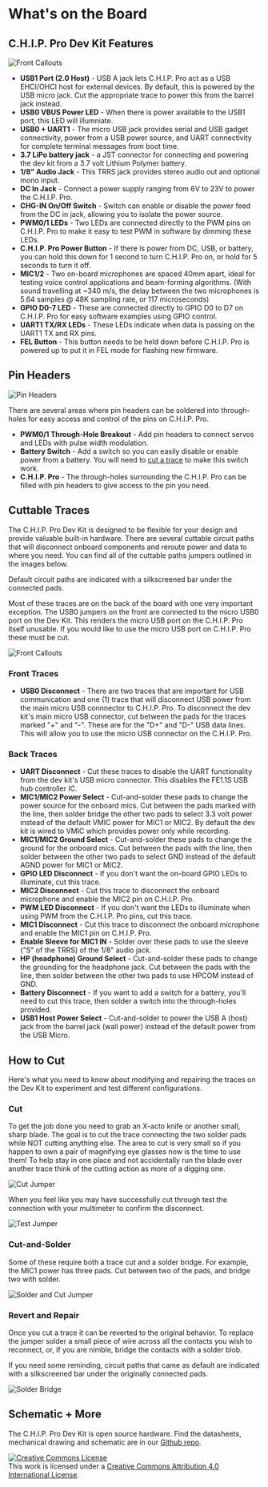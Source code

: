 # What's on the Board

## C.H.I.P. Pro Dev Kit Features

![Front Callouts](images/frontCallout.jpg)

* **USB1 Port (2.0 Host)** - USB A jack lets C.H.I.P. Pro act as a USB EHCI/OHCI host for external devices. By default, this is powered by the USB micro jack. Cut the appropriate trace to power this from the barrel jack instead. 
* **USB0 VBUS Power LED** - When there is power available to the USB1 port, this LED will illumniate.
* **USB0 + UART1** - The micro USB jack provides serial and USB gadget connectivity, power from a USB power source, and UART connectivity for complete terminal messages from boot time.
* **3.7 LiPo battery jack** - a JST connector for connecting and powering the dev kit from a 3.7 volt Lithium Polymer battery.
* **1/8" Audio Jack** - This TRRS jack provides stereo audio out and optional mono input.
* **DC In Jack** - Connect a power supply ranging from 6V to 23V to power the C.H.I.P. Pro.
* **CHG-IN On/Off Switch** - Switch can enable or disable the power feed from the DC in jack, allowing you to isolate the power source.
* **PWM0/1 LEDs** - Two LEDs are connected directly to the PWM pins on C.H.I.P. Pro to make it easy to test PWM in software by dimming these LEDs.
* **C.H.I.P. Pro Power Button** - If there is power from DC, USB, or battery, you can hold this down for 1 second to turn C.H.I.P. Pro on, or hold for 5 seconds to turn it off.
* **MIC1/2** - Two on-board microphones are spaced 40mm apart, ideal for testing voice control applications and beam-forming algorithms. (With sound travelling at ~340 m/s, the delay between the two microphones is 5.64 samples @ 48K sampling rate, or 117 microseconds)
* **GPIO D0-7 LED** - These are connected directly to GPIO D0 to D7 on C.H.I.P. Pro for easy software examples using GPIO control.
* **UART1 TX/RX LEDs** - These LEDs indicate when data is passing on the UART1 TX and RX pins.
* **FEL Button** - This button needs to be held down before C.H.I.P. Pro is powered up to put it in FEL mode for flashing new firmware.

## Pin Headers

![Pin Headers](images/ThruHoles.jpg)

There are several areas where pin headers can be soldered into through-holes for easy access and control of the pins on C.H.I.P. Pro.

* **PWM0/1 Through-Hole Breakout** - Add pin headers to connect servos and LEDs with pulse width modulation.
* **Battery Switch** - Add a switch so you can easily disable or enable power from a battery. You will need to [cut a trace](#back-traces) to make this switch work. 
* **C.H.I.P. Pro** - The through-holes surrounding the C.H.I.P. Pro can be filled with pin headers to give access to the pin you need.

## Cuttable Traces

The C.H.I.P. Pro Dev Kit is designed to be flexible for your design and provide valuable built-in hardware. There are several cuttable circuit paths that will disconnect onboard components and reroute power and data to where you need. You can find all of the cuttable paths jumpers outlined in the images below.

Default circuit paths are indicated with a silkscreened bar under the connected pads. 

Most of these traces are on the back of the board with one very important exception. The USB0 jumpers on the front are connected to the micro USB0 port on the Dev Kit. This renders the micro USB port on the C.H.I.P. Pro itself unusable. If you would like to use the micro USB port on C.H.I.P. Pro these must be cut. 

![Front Callouts](images/cutJumpers.jpg)

### Front Traces

* **USB0 Disconnect** - There are two traces that are important for USB communication and one (1) trace that will disconnect USB power from the main micro USB connnector to C.H.I.P. Pro. To disconnect the dev kit's main micro USB connector, cut between the pads for the traces marked "+" and "-". These are for the "D+" and "D-" USB data lines. This will allow you to use the micro USB connector on the C.H.I.P. Pro.

### Back Traces

* **UART Disconnect** - Cut these traces to disable the UART functionality from the dev kit's USB micro connector. This disables the FE1.1S USB hub controller IC.
* **MIC1/MIC2 Power Select** - Cut-and-solder these pads to change the power source for the onboard mics. Cut between the pads marked with the line, then solder bridge the other two pads to select 3.3 volt power instead of the default VMIC power for MIC1 or MIC2. By default the dev kit is wired to VMIC which provides power only while recording. 
* **MIC1/MIC2 Ground Select** - Cut-and-solder these pads to change the ground for the onboard mics. Cut between the pads with the line, then solder between the other two pads to select GND instead of the default AGND power for MIC1 or MIC2.
* **GPIO LED Disconnect** - If you don't want the on-board GPIO LEDs to illuminate, cut this trace.
* **MIC2 Disconnect** - Cut this trace to disconnect the onboard microphone and enable the MIC2 pin on C.H.I.P. Pro.
* **PWM LED Disconnect** - If you don't want the LEDs to illuminate when using PWM from the C.H.I.P. Pro pins, cut this trace. 
* **MIC1 Disconnect** - Cut this trace to disconnect the onboard microphone and enable the MIC1 pin on C.H.I.P. Pro.
* **Enable Sleeve for MIC1 IN** - Solder over these pads to use the sleeve ("S" of the TRRS) of the 1/8" audio jack.
* **HP (headphone) Ground Select** - Cut-and-solder these pads to change the grounding for the headphone jack. Cut between the pads with the line, then solder between the other two pads to use HPCOM instead of GND.
* **Battery Disconnect** - If you want to add a switch for a battery, you'll need to cut this trace, then solder a switch into the through-holes provided.
* **USB1 Host Power Select** - Cut-and-solder to power the USB A (host) jack from the barrel jack (wall power) instead of the default power from the USB Micro. 

## How to Cut

Here's what you need to know about modifying and repairing the traces on the Dev Kit to experiment and test different configurations.

### Cut 
To get the job done you need to grab an X-acto knife or another small, sharp blade. The goal is to cut the trace connecting the two solder pads while NOT cutting anything else. The area to cut is very small so if you happen to own a pair of magnifying eye glasses now is the time to use them! To help stay in one place and not accidentally run the blade over another trace think of the cutting action as more of a digging one. 

![Cut Jumper](images/traces_cut.jpg)

When you feel like you may have successfully cut through test the connection with your multimeter to confirm the disconnect.
 	
![Test Jumper](images/traces_test.jpg)

### Cut-and-Solder
Some of these require both a trace cut and a solder bridge. For example, the MIC1 power has three pads. Cut between two of the pads, and bridge two with solder.

![Solder and Cut Jumper](images/traces_solderCutHand.jpg)

### Revert and Repair
Once you cut a trace it can be reverted to the original behavior. To replace the jumper solder a small piece of wire across all the contacts you wish to reconnect, or, if you are nimble, bridge the contacts with a solder blob.

If you need some reminding, circuit paths that came as default are indicated with a silkscreened bar under the originally connected pads.

![Solder Bridge](images/traces_solderBridge.jpg)

## Schematic + More
The C.H.I.P. Pro Dev Kit is open source hardware. Find the datasheets, mechanical drawing and schematic are in our [Github repo](https://github.com/NextThingCo/Dev_Kit-Hardware). 

<a rel="license" href="http://creativecommons.org/licenses/by/4.0/"><img alt="Creative Commons License" style="border-width:0" src="https://i.creativecommons.org/l/by/4.0/88x31.png" /></a><br />This work is licensed under a <a rel="license" href="http://creativecommons.org/licenses/by/4.0/">Creative Commons Attribution 4.0 International License</a>.
